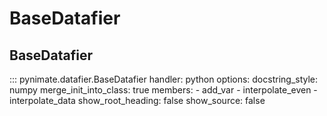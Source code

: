 # BaseDatafier 
## BaseDatafier
::: pynimate.datafier.BaseDatafier
    handler: python
    options:
      docstring_style: numpy
      merge_init_into_class: true
      members:
        - add_var
        - interpolate_even
        - interpolate_data
      show_root_heading: false
      show_source: false